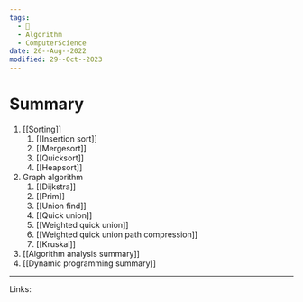 ```yaml
---
tags:
  - 🌱
  - Algorithm
  - ComputerScience
date: 26--Aug--2022
modified: 29--Oct--2023
---
```


# Summary

1. [[Sorting]]
    1. [[Insertion sort]]
    2. [[Mergesort]]
    3. [[Quicksort]]
    4. [[Heapsort]]
2. Graph algorithm
    1. [[Dijkstra]]
    2. [[Prim]]
    3. [[Union find]]
    4. [[Quick union]]
    5. [[Weighted quick union]]
    6. [[Weighted quick union path compression]]
    7. [[Kruskal]]
3. [[Algorithm analysis summary]]
4. [[Dynamic programming summary]]

---
Links: 